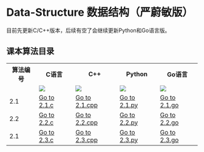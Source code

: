 # Data-Structure 数据结构（严蔚敏版） 

目前先更新C/C++版本，后续有空了会继续更新Python和Go语言版。

## 课本算法目录
<table>
<!-- 第一行-->
<tr>
	<th>算法编号</th>
	<th>C语言</th>
	<th>C++</th>
	<th>Python</th>
	<th>Go语言</th>
</tr>
<!-- 第二行-->
<tr>
	<td></td>
	<td><a href="https://github.com/SolerHo/Data-Structure/tree/master/Codes/C"> <img src="https://github.com/SolerHo/Data-Structure/blob/master/Images/C%E8%AF%AD%E8%A8%80.jpg" /></a></td>
	<td><a href="https://github.com/SolerHo/Data-Structure/tree/master/Codes/cpp"> <img src="https://github.com/SolerHo/Data-Structure/blob/master/Images/C%2B%2B.jpg" /></a></td>
	<td><a href="https://github.com/SolerHo/Data-Structure/tree/master/Codes/Python"> <img src="https://github.com/SolerHo/Data-Structure/blob/master/Images/Python.jpg" /></a></td>
	<td><a href="https://github.com/SolerHo/Data-Structure/tree/master/Codes/Golang"> <img src="https://github.com/SolerHo/Data-Structure/blob/master/Images/Go%E8%AF%AD%E8%A8%80.jpg" /></a></td>
</tr>
	
<!-- 第三行 -->
<tr>
	<td >2.1</td>
	<td ><a href = "地址">Go to 2.1.c</a></td>
	<td ><a href = "地址">Go to 2.1.cpp</a></td>
	<td ><a href = "地址">Go to 2.1.py</a></td>
	<td ><a href = "地址">Go to 2.1.go</a></td>
</tr>

<!-- 第四行 -->
<tr>
	<td >2.2</td>
	<td ><a href = "地址">Go to 2.2.c</a></td>
	<td ><a href = "地址">Go to 2.2.cpp</a></td>
	<td ><a href = "地址">Go to 2.2.py</a></td>
	<td ><a href = "地址">Go to 2.2.go</a></td>
</tr>

<!-- 第五行 -->
<tr>
	<td >2.1</td>
	<td ><a href = "地址">Go to 2.3.c</a></td>
	<td ><a href = "地址">Go to 2.3.cpp</a></td>
	<td ><a href = "地址">Go to 2.3.py</a></td>
	<td ><a href = "地址">Go to 2.3.go</a></td>
</tr>

</table>
